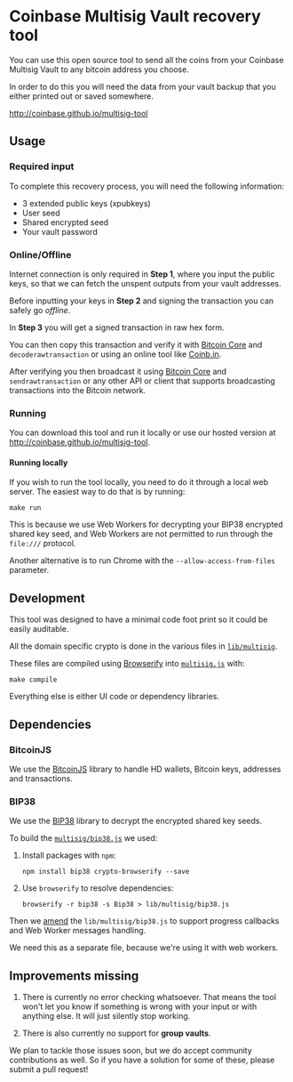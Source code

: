 Coinbase Multisig Vault recovery tool
============================

You can use this open source tool to send all the coins from your Coinbase Multisig Vault to any bitcoin address you choose.

In order to do this you will need the data from your vault backup that you either printed out or saved somewhere.

http://coinbase.github.io/multisig-tool

## Usage

### Required input

To complete this recovery process, you will need the following information:

* 3 extended public keys (xpubkeys)
* User seed
* Shared encrypted seed
* Your vault password

### Online/Offline

Internet connection is only required in **Step 1**, where you input the public keys, so that we can fetch the unspent outputs from your vault addresses.

Before inputting your keys in **Step 2** and signing the transaction you can safely go _offline_.

In **Step 3** you will get a signed transaction in raw hex form.

You can then copy this transaction and verify it with [Bitcoin Core](https://bitcoin.org/en/download) and `decoderawtransaction` or using an online tool like [Coinb.in](http://coinb.in/multisig/#verify).

After verifying you then broadcast it using [Bitcoin Core](https://bitcoin.org/en/download) and `sendrawtransaction` or any other API or client that supports broadcasting transactions into the Bitcoin network.

### Running

You can download this tool and run it locally or use our hosted version at http://coinbase.github.io/multisig-tool.

#### Running locally

If you wish to run the tool locally, you need to do it through a local web server. The easiest way to do that is by running:

    make run

This is because we use Web Workers for decrypting your BIP38 encrypted shared key seed, and Web Workers are not permitted to run through the `file:///` protocol.

Another alternative is to run Chrome with the `--allow-access-from-files` parameter.

## Development

This tool was designed to have a minimal code foot print so it could be easily auditable.

All the domain specific crypto is done in the various files in [`lib/multisig`](https://github.com/coinbase/multisig-tool/tree/master/lib/multisig).

These files are compiled using [Browserify](http://browserify.org/) into [`multisig.js`](https://github.com/coinbase/multisig-tool/blob/master/multisig.js) with:

    make compile

Everything else is either UI code or dependency libraries.

## Dependencies

### BitcoinJS

We use the [BitcoinJS](https://github.com/bitcoinjs/bitcoinjs-lib) library to handle HD wallets, Bitcoin keys, addresses and transactions.

### BIP38

We use the [BIP38](https://github.com/cryptocoinjs/bip38) library to decrypt the encrypted shared key seeds.

To build the [`multisig/bip38.js`](https://github.com/coinbase/multisig-tool/blob/master/lib/multisig/bip38.js) we used:

1. Install packages with `npm`:

    `npm install bip38 crypto-browserify --save`

2. Use `browserify` to resolve dependencies:

    `browserify -r bip38 -s Bip38 > lib/multisig/bip38.js`

Then we [amend](https://github.com/coinbase/multisig-tool/commit/f8bbcb87ec50dc9414ca10e18c9fc0a8f4737322) the `lib/multisig/bip38.js` to support progress callbacks and Web Worker messages handling.

We need this as a separate file, because we're using it with web workers.

## Improvements missing

1. There is currently no error checking whatsoever. That means the tool won't let you know if something is wrong with your input or with anything else. It will just silently stop working.

2. There is also currently no support for **group vaults**.

We plan to tackle those issues soon, but we do accept community contributions as well. So if you have a solution for some of these, please submit a pull request!
